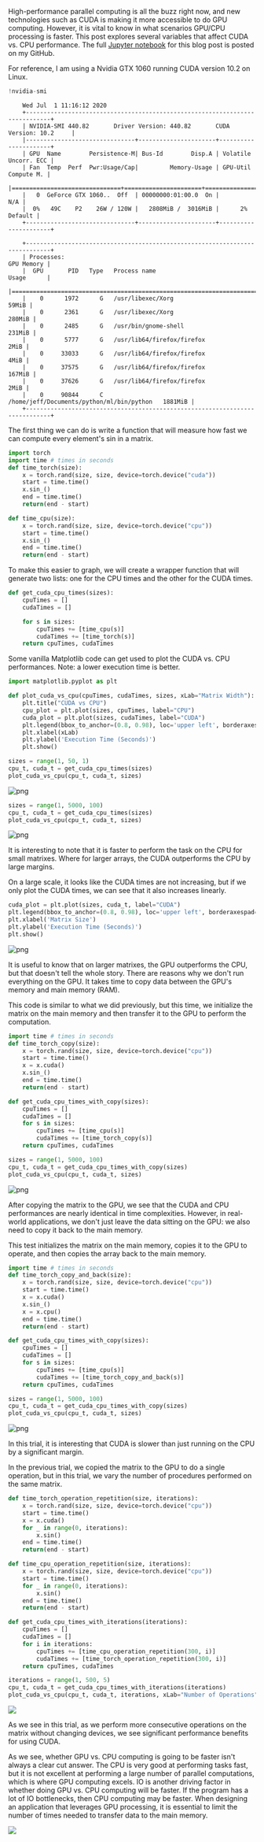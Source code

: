 High-performance parallel computing is all the buzz right now, and new technologies such as CUDA is making it more accessible to do GPU computing. However, it is vital to know in what scenarios GPU/CPU processing is faster. This post explores several variables that affect CUDA vs. CPU performance.
The full [Jupyter notebook](https://github.com/jrtechs/RandomScripts/blob/master/notebooks/cuda-vs-cpu.ipynb) for this blog post is posted on my GitHub.

For reference, I am using a Nvidia GTX 1060 running CUDA version 10.2 on Linux. 

```python
!nvidia-smi
```

```
    Wed Jul  1 11:16:12 2020       
    +-----------------------------------------------------------------------------+
    | NVIDIA-SMI 440.82       Driver Version: 440.82       CUDA Version: 10.2     |
    |-------------------------------+----------------------+----------------------+
    | GPU  Name        Persistence-M| Bus-Id        Disp.A | Volatile Uncorr. ECC |
    | Fan  Temp  Perf  Pwr:Usage/Cap|         Memory-Usage | GPU-Util  Compute M. |
    |===============================+======================+======================|
    |   0  GeForce GTX 1060..  Off  | 00000000:01:00.0  On |                  N/A |
    |  0%   49C    P2    26W / 120W |   2808MiB /  3016MiB |      2%      Default |
    +-------------------------------+----------------------+----------------------+
                                                                                   
    +-----------------------------------------------------------------------------+
    | Processes:                                                       GPU Memory |
    |  GPU       PID   Type   Process name                             Usage      |
    |=============================================================================|
    |    0      1972      G   /usr/libexec/Xorg                             59MiB |
    |    0      2361      G   /usr/libexec/Xorg                            280MiB |
    |    0      2485      G   /usr/bin/gnome-shell                         231MiB |
    |    0      5777      G   /usr/lib64/firefox/firefox                     2MiB |
    |    0     33033      G   /usr/lib64/firefox/firefox                     4MiB |
    |    0     37575      G   /usr/lib64/firefox/firefox                   167MiB |
    |    0     37626      G   /usr/lib64/firefox/firefox                     2MiB |
    |    0     90844      C   /home/jeff/Documents/python/ml/bin/python   1881MiB |
    +-----------------------------------------------------------------------------+
```

The first thing we can do is write a function that will measure how fast we can compute every element's sin in a matrix.

```python
import torch
import time # times in seconds
def time_torch(size):
    x = torch.rand(size, size, device=torch.device("cuda"))
    start = time.time()
    x.sin_()
    end = time.time()
    return(end - start)

def time_cpu(size):
    x = torch.rand(size, size, device=torch.device("cpu"))
    start = time.time()
    x.sin_()
    end = time.time()
    return(end - start)
```

To make this easier to graph, we will create a wrapper function that will generate two lists: one for the CPU times and the other for the CUDA times. 

```python
def get_cuda_cpu_times(sizes):
    cpuTimes = []
    cudaTimes = []

    for s in sizes:
        cpuTimes += [time_cpu(s)]
        cudaTimes += [time_torch(s)]
    return cpuTimes, cudaTimes
```

Some vanilla Matplotlib code can get used to plot the CUDA vs. CPU performances. Note: a lower execution time is better. 

```python
import matplotlib.pyplot as plt

def plot_cuda_vs_cpu(cpuTimes, cudaTimes, sizes, xLab="Matrix Width"):
    plt.title("CUDA vs CPU")
    cpu_plot = plt.plot(sizes, cpuTimes, label="CPU")
    cuda_plot = plt.plot(sizes, cudaTimes, label="CUDA")
    plt.legend(bbox_to_anchor=(0.8, 0.98), loc='upper left', borderaxespad=0.)
    plt.xlabel(xLab)
    plt.ylabel('Execution Time (Seconds)')
    plt.show()

sizes = range(1, 50, 1)
cpu_t, cuda_t = get_cuda_cpu_times(sizes)
plot_cuda_vs_cpu(cpu_t, cuda_t, sizes)
```


![png](media/cuda-performance/output_5_0.png)



```python
sizes = range(1, 5000, 100)
cpu_t, cuda_t = get_cuda_cpu_times(sizes)
plot_cuda_vs_cpu(cpu_t, cuda_t, sizes)
```


![png](media/cuda-performance/output_6_0.png)

It is interesting to note that it is faster to perform the task on the CPU for small matrixes. Where for larger arrays, the CUDA outperforms the CPU by large margins.

On a large scale, it looks like the CUDA times are not increasing, but if we only plot the CUDA times, we can see that it also increases linearly. 

```python
cuda_plot = plt.plot(sizes, cuda_t, label="CUDA")
plt.legend(bbox_to_anchor=(0.8, 0.98), loc='upper left', borderaxespad=0.)
plt.xlabel('Matrix Size')
plt.ylabel('Execution Time (Seconds)')
plt.show()
```


![png](media/cuda-performance/output_7_0.png)


It is useful to know that on larger matrixes, the GPU outperforms the CPU, but that doesn't tell the whole story. There are reasons why we don't run everything on the GPU.
It takes time to copy data between the GPU's memory and main memory (RAM).


This code is similar to what we did previously, but this time, we initialize the matrix on the main memory and then transfer it to the GPU to perform the computation. 

```python
import time # times in seconds
def time_torch_copy(size):
    x = torch.rand(size, size, device=torch.device("cpu"))
    start = time.time()
    x = x.cuda()
    x.sin_()
    end = time.time()
    return(end - start)

def get_cuda_cpu_times_with_copy(sizes):
    cpuTimes = []
    cudaTimes = []
    for s in sizes:
        cpuTimes += [time_cpu(s)]
        cudaTimes += [time_torch_copy(s)]
    return cpuTimes, cudaTimes

sizes = range(1, 5000, 100)
cpu_t, cuda_t = get_cuda_cpu_times_with_copy(sizes)
plot_cuda_vs_cpu(cpu_t, cuda_t, sizes)
```


![png](media/cuda-performance/output_9_0.png)

After copying the matrix to the GPU, we see that the CUDA and CPU performances are nearly identical in time complexities.
However, in real-world applications, we don't just leave the data sitting on the GPU: we also need to copy it back to the main memory.

This test initializes the matrix on the main memory, copies it to the GPU to operate, and then copies the array back to the main memory.

```python
import time # times in seconds
def time_torch_copy_and_back(size):
    x = torch.rand(size, size, device=torch.device("cpu"))
    start = time.time()
    x = x.cuda()
    x.sin_()
    x = x.cpu()
    end = time.time()
    return(end - start)

def get_cuda_cpu_times_with_copy(sizes):
    cpuTimes = []
    cudaTimes = []
    for s in sizes:
        cpuTimes += [time_cpu(s)]
        cudaTimes += [time_torch_copy_and_back(s)]
    return cpuTimes, cudaTimes

sizes = range(1, 5000, 100)
cpu_t, cuda_t = get_cuda_cpu_times_with_copy(sizes)
plot_cuda_vs_cpu(cpu_t, cuda_t, sizes)
```


![png](media/cuda-performance/output_10_0.png)

In this trial, it is interesting that CUDA is slower than just running on the CPU by a significant margin.

In the previous trial, we copied the matrix to the GPU to do a single operation, but in this trial, we vary the number of procedures performed on the same matrix. 

```python
def time_torch_operation_repetition(size, iterations):
    x = torch.rand(size, size, device=torch.device("cpu"))
    start = time.time()
    x = x.cuda()
    for _ in range(0, iterations):  
        x.sin()
    end = time.time()
    return(end - start)

def time_cpu_operation_repetition(size, iterations):
    x = torch.rand(size, size, device=torch.device("cpu"))
    start = time.time()
    for _ in range(0, iterations):  
        x.sin()
    end = time.time()
    return(end - start)

def get_cuda_cpu_times_with_iterations(iterations):
    cpuTimes = []
    cudaTimes = []
    for i in iterations:
        cpuTimes += [time_cpu_operation_repetition(300, i)]
        cudaTimes += [time_torch_operation_repetition(300, i)]
    return cpuTimes, cudaTimes

iterations = range(1, 500, 5)
cpu_t, cuda_t = get_cuda_cpu_times_with_iterations(iterations)
plot_cuda_vs_cpu(cpu_t, cuda_t, iterations, xLab="Number of Operations")
```


![](media/cuda-performance/output_14_0.png)


As we see in this trial, as we perform more consecutive operations on the matrix without changing devices, we see significant performance benefits for using CUDA.

As we see, whether GPU vs. CPU computing is going to be faster isn't always a clear cut answer.
The CPU is very good at performing tasks fast, but it is not excellent at performing a large number of parallel computations, which is where GPU computing excels.
IO is another driving factor in whether doing GPU vs. CPU computing will be faster.
If the program has a lot of IO bottlenecks, then CPU computing may be faster.
When designing an application that leverages GPU processing, it is essential to limit the number of times needed to transfer data to the main memory.

![](media/cuda-performance/brother.jpg)